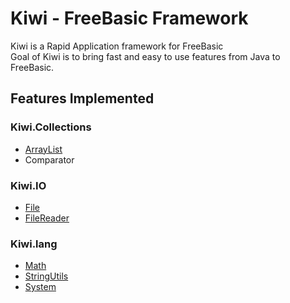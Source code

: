 # Kiwi - FreeBasic Framework
Kiwi is a Rapid Application framework for FreeBasic <br>
Goal of Kiwi is to bring fast and easy to use features from Java to FreeBasic.


## Features Implemented

### Kiwi.Collections
* [ArrayList](https://github.com/nsiatras/kiwi/wiki/Collections#arraylist)
* Comparator

### Kiwi.IO
* [File](https://github.com/nsiatras/kiwi/wiki/IO#file)
* [FileReader](https://github.com/nsiatras/kiwi/wiki/IO#filereader)

### Kiwi.lang
* [Math](https://github.com/nsiatras/kiwi/wiki/Math)
* [StringUtils](https://github.com/nsiatras/kiwi/wiki/StringUtils)
* [System](https://github.com/nsiatras/kiwi/wiki/System)



